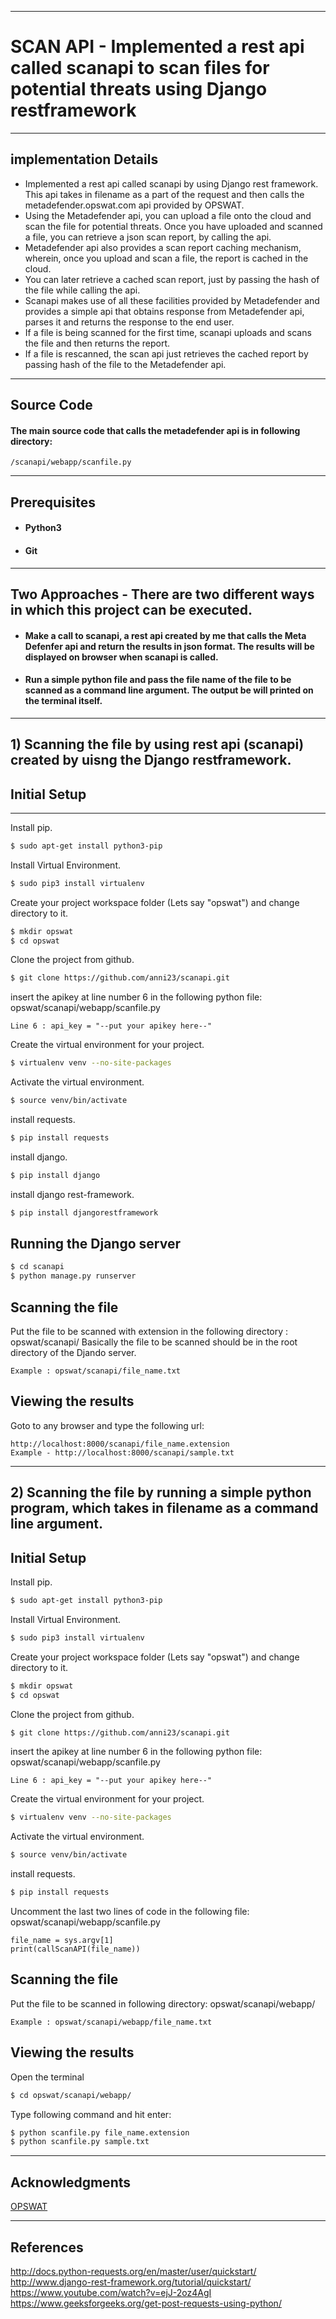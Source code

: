 ***
# SCAN API - Implemented a rest api called scanapi to scan files for potential threats using Django restframework
***
## implementation Details
* Implemented a rest api called scanapi by using Django rest framework. This api takes in filename as a part of the request and then calls the metadefender.opswat.com api provided by OPSWAT.
* Using the Metadefender api, you can upload a file onto the cloud and scan the file for potential threats. Once you have uploaded and scanned a file, you can retrieve a json scan report, by calling the api.
* Metadefender api also provides a scan report caching mechanism, wherein, once you upload and scan a file, the report is cached in the cloud. 
* You can later retrieve a cached scan report, just by passing the hash of the file while calling the api.
* Scanapi makes use of all these facilities provided by Metadefender and provides a simple api that obtains response from Metadefender api, parses it and returns the response to the end user.
* If a file is being scanned for the first time, scanapi uploads and scans the file and then returns the report.
* If a file is rescanned, the scan api just retrieves the cached report by passing hash of the file to the Metadefender api.
***
## Source Code
#### The main source code that calls the metadefender api is in following directory:
```
/scanapi/webapp/scanfile.py
```
***
## Prerequisites
* #### Python3
* #### Git
***
## Two Approaches - There are two different ways in which this project can be executed.

* #### Make a call to scanapi, a rest api created by me that calls the Meta Defenfer api and return the results in json format. The results will be displayed on browser when scanapi is called.
* #### Run a simple python file and pass the file name of the file to be scanned as a command line argument. The output be will printed on the terminal itself.
***
## 1) Scanning the file by using rest api (scanapi) created by uisng the Django restframework.
## Initial Setup
***
Install pip.
```sh
$ sudo apt-get install python3-pip
```
Install Virtual Environment.
```sh
$ sudo pip3 install virtualenv
```
Create your project workspace folder (Lets say "opswat") and change directory to it. 
```sh
$ mkdir opswat
$ cd opswat
```
Clone the project from github.
```sh
$ git clone https://github.com/anni23/scanapi.git
```
insert the apikey at line number 6 in the following python file:
opswat/scanapi/webapp/scanfile.py
```
Line 6 : api_key = "--put your apikey here--"
```
Create the virtual environment for your project.
```sh
$ virtualenv venv --no-site-packages
```
Activate the virtual environment.
```sh
$ source venv/bin/activate
```
install requests.
```sh
$ pip install requests
```
install django.
```sh
$ pip install django
```
install django rest-framework.
```sh
$ pip install djangorestframework
```
## Running the Django server
```sh
$ cd scanapi
$ python manage.py runserver
```
## Scanning the file
Put the file to be scanned with extension in the following directory : opswat/scanapi/ 
Basically the  file to be scanned should be in the root directory of the Djando server.
```
Example : opswat/scanapi/file_name.txt 
``` 
## Viewing the results
Goto to any browser and type the following url:
```
http://localhost:8000/scanapi/file_name.extension
Example - http://localhost:8000/scanapi/sample.txt
```
***
## 2) Scanning the file by running a simple python program, which takes in filename as a command line argument.

## Initial Setup
Install pip.
```sh
$ sudo apt-get install python3-pip
```
Install Virtual Environment.
```sh
$ sudo pip3 install virtualenv
```
Create your project workspace folder (Lets say "opswat") and change directory to it. 
```sh
$ mkdir opswat
$ cd opswat
```
Clone the project from github.
```sh
$ git clone https://github.com/anni23/scanapi.git
```
insert the apikey at line number 6 in the following python file:
opswat/scanapi/webapp/scanfile.py
```
Line 6 : api_key = "--put your apikey here--"
```
Create the virtual environment for your project.
```sh
$ virtualenv venv --no-site-packages
```
Activate the virtual environment.
```sh
$ source venv/bin/activate
```
install requests.
```sh
$ pip install requests
```
Uncomment the last two lines of code in the following file: 
opswat/scanapi/webapp/scanfile.py
```
file_name = sys.argv[1]
print(callScanAPI(file_name))
```
## Scanning the file
Put the file to be scanned in following directory:
opswat/scanapi/webapp/  
```
Example : opswat/scanapi/webapp/file_name.txt 
``` 
## Viewing the results
Open the terminal
```sh
$ cd opswat/scanapi/webapp/
```
Type following command and hit enter:
```sh
$ python scanfile.py file_name.extension 
$ python scanfile.py sample.txt
```
***

## Acknowledgments
[OPSWAT](https://www.opswat.com/)
***
## References
http://docs.python-requests.org/en/master/user/quickstart/
http://www.django-rest-framework.org/tutorial/quickstart/
https://www.youtube.com/watch?v=ejJ-2oz4AgI
https://www.geeksforgeeks.org/get-post-requests-using-python/
